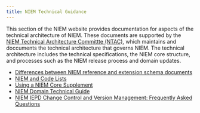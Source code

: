 ```yaml
---
title: NIEM Technical Guidance
---
```


This section of the NIEM website provides documentation for aspects of the
technical architecture of NIEM. These documents are supported by the [NIEM
Technical Architecture Committte
(NTAC)](https://www.niem.gov/meet-us/ntac/Pages/default.aspx), which maintains
and doccuments the technical architecture that governs NIEM. The technical
architecture includes the technical specifications, the NIEM core structure, and
processes such as the NIEM release process and domain updates.

* [Differences between NIEM reference and extension schema documents](ref-vs-ext)
* [NIEM and Code Lists](code-lists)
* [Using a NIEM Core Supplement](core-supplement)
* [NIEM Domain Technical Guide](domain-tech-guide)
* [NIEM IEPD Change Control and Version Management: Frequently Asked Questions](iepd-versions)
